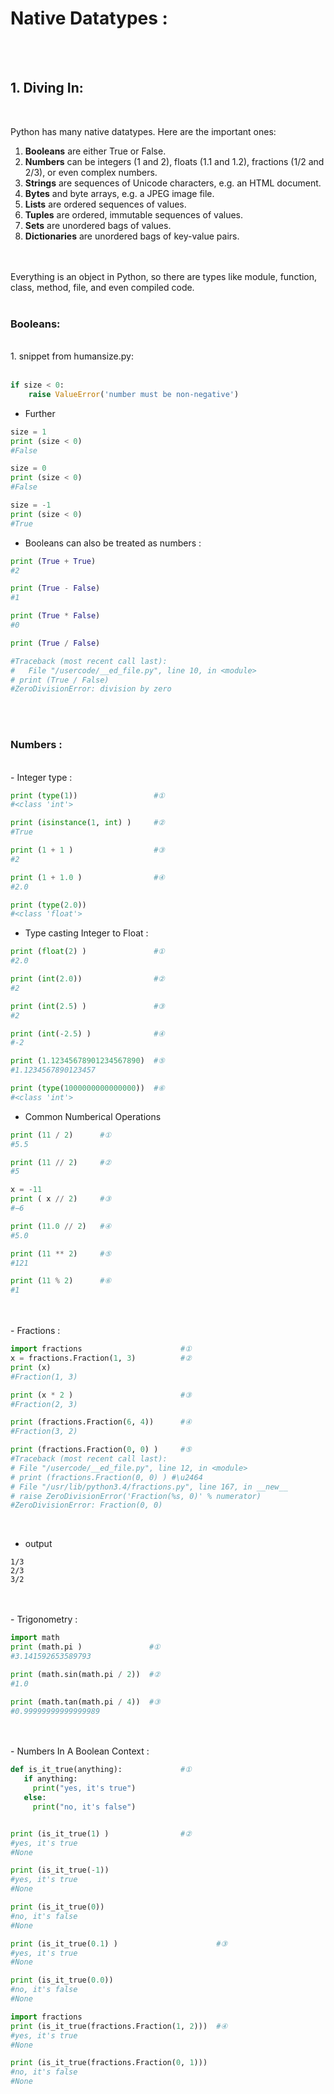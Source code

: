 # Native Datatypes :

</br>
</br>

## 1. Diving In:
</br>


Python has many native datatypes. Here are the important ones:

1. **Booleans** are either True or False.
2. **Numbers** can be integers (1 and 2), floats (1.1 and 1.2), fractions (1/2 and 2/3), or even complex numbers.
3. **Strings** are sequences of Unicode characters, e.g. an HTML document.
4. **Bytes** and byte arrays, e.g. a JPEG image file.
5. **Lists** are ordered sequences of values.
6. **Tuples** are ordered, immutable sequences of values.
7. **Sets** are unordered bags of values.
8. **Dictionaries** are unordered bags of key-value pairs.
</br>
</br>
Everything is an object in Python, so there are types like module, function, class, method, file, and even compiled code.
</br>
</br>

### Booleans:
</br>
1. snippet from humansize.py:
</br>
</br>

```python
if size < 0:
    raise ValueError('number must be non-negative')
```
- Further
```python
size = 1
print (size < 0)
#False

size = 0
print (size < 0)
#False

size = -1
print (size < 0)
#True
```
- Booleans can also be treated as numbers :
```python
print (True + True)
#2

print (True - False)
#1

print (True * False)
#0

print (True / False)

#Traceback (most recent call last):
#   File "/usercode/__ed_file.py", line 10, in <module>
# print (True / False)
#ZeroDivisionError: division by zero
```

</br>
</br>

### Numbers :

</br>
- Integer type :

```python
print (type(1))                 #①
#<class 'int'>

print (isinstance(1, int) )     #②
#True

print (1 + 1 )                  #③
#2

print (1 + 1.0 )                #④
#2.0

print (type(2.0))
#<class 'float'>
```

- Type casting Integer to Float :

```python
print (float(2) )               #①
#2.0

print (int(2.0))                #②
#2

print (int(2.5) )               #③
#2

print (int(-2.5) )              #④
#-2

print (1.12345678901234567890)  #⑤
#1.1234567890123457

print (type(1000000000000000))  #⑥
#<class 'int'>
```

- Common Numberical Operations

```python
print (11 / 2)      #①
#5.5

print (11 // 2)     #②
#5

x = -11
print ( x // 2)     #③
#−6

print (11.0 // 2)   #④
#5.0

print (11 ** 2)     #⑤
#121

print (11 % 2)      #⑥
#1
```
</br>
</br>
- Fractions :

```python
import fractions                      #①
x = fractions.Fraction(1, 3)          #②
print (x)
#Fraction(1, 3)

print (x * 2 )                        #③
#Fraction(2, 3)

print (fractions.Fraction(6, 4))      #④
#Fraction(3, 2)

print (fractions.Fraction(0, 0) )     #⑤
#Traceback (most recent call last):
# File "/usercode/__ed_file.py", line 12, in <module>
# print (fractions.Fraction(0, 0) ) #\u2464
# File "/usr/lib/python3.4/fractions.py", line 167, in __new__
# raise ZeroDivisionError('Fraction(%s, 0)' % numerator)
#ZeroDivisionError: Fraction(0, 0)
```
</br>

- output

```
1/3
2/3
3/2
```

</br>
</br>
- Trigonometry :

```python
import math
print (math.pi )               #①
#3.141592653589793

print (math.sin(math.pi / 2))  #②
#1.0

print (math.tan(math.pi / 4))  #③
#0.99999999999999989
```
</br>
</br>
- Numbers In A Boolean Context :

```python
def is_it_true(anything):             #①
   if anything:
     print("yes, it's true")
   else:
     print("no, it's false")


print (is_it_true(1) )                #②
#yes, it's true
#None

print (is_it_true(-1))
#yes, it's true
#None

print (is_it_true(0))
#no, it's false
#None

print (is_it_true(0.1) )                      #③
#yes, it's true
#None

print (is_it_true(0.0))
#no, it's false
#None

import fractions
print (is_it_true(fractions.Fraction(1, 2)))  #④
#yes, it's true
#None

print (is_it_true(fractions.Fraction(0, 1)))
#no, it's false
#None
```
